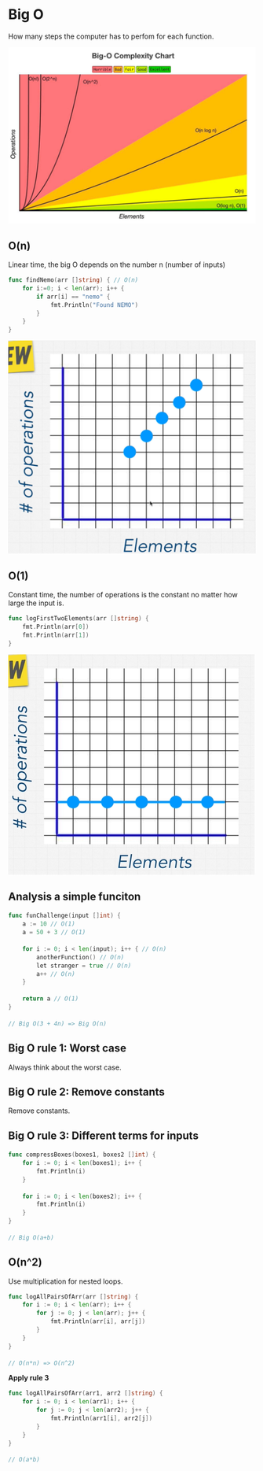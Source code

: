 # Big O
How many steps the computer has to perfom for each function.

![big-o-complexity-chart.png](./images/big-o-complexity-chart.png)

## O(n)
Linear time, the big O depends on the number n (number of inputs)

```go
func findNemo(arr []string) { // O(n)
	for i:=0; i < len(arr); i++ {
		if arr[i] == "nemo" {
			fmt.Println("Found NEMO")
		}
	}
}
```

![o-n.png](./images/o-n.png)

## O(1)
Constant time, the number of operations is the constant no matter how large the input is.

```go
func logFirstTwoElements(arr []string) {
	fmt.Println(arr[0])
	fmt.Println(arr[1])
}
```

![o-1.png](./images/o-1.png)

## Analysis a simple funciton

```go
func funChallenge(input []int) {
	a := 10 // O(1)
	a = 50 + 3 // O(1)

	for i := 0; i < len(input); i++ { // O(n)
		anotherFunction() // O(n)
		let stranger = true // O(n)
		a++ // O(n)
	}

	return a // O(1)
}

// Big O(3 + 4n) => Big O(n)
```

## Big O rule 1: Worst case
Always think about the worst case.

## Big O rule 2: Remove constants
Remove constants.

## Big O rule 3: Different terms for inputs
```go
func compressBoxes(boxes1, boxes2 []int) {
	for i := 0; i < len(boxes1); i++ {
		fmt.Println(i)
	}
	
	for i := 0; i < len(boxes2); i++ {
		fmt.Println(i)
	}
}

// Big O(a+b)
```

## O(n^2)
Use multiplication for nested loops.

```go
func logAllPairsOfArr(arr []string) {
	for i := 0; i < len(arr); i++ {
		for j := 0; j < len(arr); j++ {
			fmt.Println(arr[i], arr[j])
		}
	}
}

// O(n*n) => O(n^2)
```

**Apply rule 3**

```go
func logAllPairsOfArr(arr1, arr2 []string) {
	for i := 0; i < len(arr1); i++ {
		for j := 0; j < len(arr2); j++ {
			fmt.Println(arr1[i], arr2[j])
		}
	}
}

// O(a*b)
```

